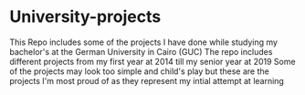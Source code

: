 # University-projects
This Repo includes some of the projects I have done while studying my bachelor's at the German University in Cairo (GUC)
The repo includes different projects from my first year at 2014 till my senior year at 2019
Some of the projects may look too simple and child's play but these are the projects I'm most proud of as they represent my intial attempt at learning
